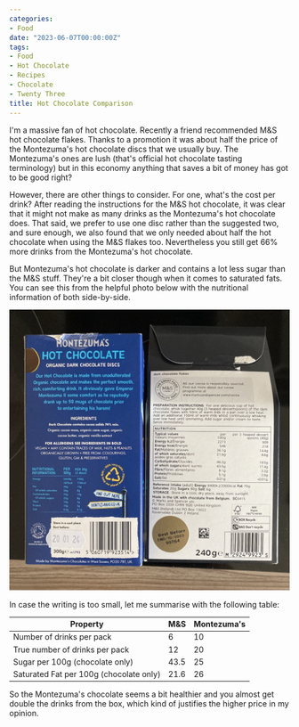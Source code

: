 ```yaml
---
categories:
- Food
date: "2023-06-07T00:00:00Z"
tags:
- Food
- Hot Chocolate
- Recipes
- Chocolate
- Twenty Three
title: Hot Chocolate Comparison
---
```

I'm a massive fan of hot chocolate. Recently a friend recommended M&S hot chocolate flakes. Thanks to a promotion it was about half the price of the Montezuma's hot chocolate discs that we usually buy. The Montezuma's ones are lush (that's official hot chocolate tasting terminology) but in this economy anything that saves a bit of money has got to be good right?

However, there are other things to consider. For one, what's the cost per drink? After reading the instructions for the M&S hot chocolate, it was clear that it might not make as many drinks as the Montezuma's hot chocolate does.  That said, we prefer to use one disc rather than the suggested two,  and sure enough, we also found that we only needed about half the hot chocolate when using the M&S flakes too. Nevertheless you still get 66% more drinks from the Montezuma's hot chocolate. 

But Montezuma's hot chocolate is darker and contains a lot less sugar than the M&S stuff. They're a bit closer though when it comes to saturated fats. You can see this from the helpful photo below with the nutritional information of both side-by-side. 

![A picture of the backs of two hot chocolate brands](/assets/images/other/choc_comparison.jpg)

In case the writing is too small, let me summarise with the following table:

| Property                                | M&S  | Montezuma's |
| --------------------------------------- | ---- | ----------- |
| Number of drinks per pack               | 6    | 10          |
| True number of drinks per pack          | 12   | 20          |
| Sugar per 100g (chocolate only)         | 43.5 | 25          |
| Saturated Fat per 100g (chocolate only) | 21.6 | 26          |

So the Montezuma's chocolate seems a bit healthier and you almost get double the drinks from the box, which kind of justifies the higher price in my opinion.
